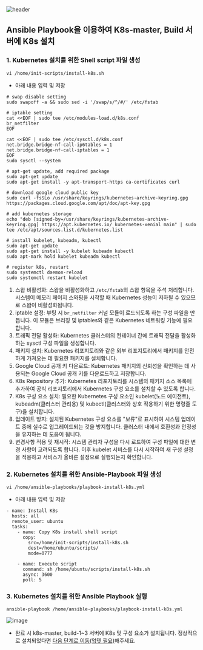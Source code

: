 ![header](https://capsule-render.vercel.app/api?type=waving&color=auto&height=300&section=header&text=Install K8s&fontSize=70)

## Ansible Playbook을 이용하여 K8s-master, Build 서버에 K8s 설치

### 1. Kubernetes 설치를 위한 Shell script 파일 생성

```
vi /home/init-scripts/install-k8s.sh
```

- 아래 내용 입력 및 저장

```
# swap disable setting
sudo swapoff -a && sudo sed -i '/swap/s/^/#/' /etc/fstab

# iptable setting
cat <<EOF | sudo tee /etc/modules-load.d/k8s.conf
br_netfilter
EOF

cat <<EOF | sudo tee /etc/sysctl.d/k8s.conf
net.bridge.bridge-nf-call-ip6tables = 1
net.bridge.bridge-nf-call-iptables = 1
EOF
sudo sysctl --system

# apt-get update, add required package
sudo apt-get update
sudo apt-get install -y apt-transport-https ca-certificates curl

# download google cloud public key
sudo curl -fsSLo /usr/share/keyrings/kubernetes-archive-keyring.gpg https://packages.cloud.google.com/apt/doc/apt-key.gpg

# add kubernetes storage
echo "deb [signed-by=/usr/share/keyrings/kubernetes-archive-keyring.gpg] https://apt.kubernetes.io/ kubernetes-xenial main" | sudo tee /etc/apt/sources.list.d/kubernetes.list

# install kubelet, kubeadm, kubectl
sudo apt-get update
sudo apt-get install -y kubelet kubeadm kubectl
sudo apt-mark hold kubelet kubeadm kubectl

# register k8s, restart
sudo systemctl daemon-reload
sudo systemctl restart kubelet
```

1. 스왑 비활성화: 스왑을 비활성화하고 `/etc/fstab`의 스왑 항목을 주석 처리합니다. 시스템이 메모리 페이지 스와핑을 시작할 때 Kubernetes 성능이 저하될 수 있으므로 스왑이 비활성화됩니다.
2. iptable 설정: 부팅 시 `br_netfilter` 커널 모듈이 로드되도록 하는 구성 파일을 만듭니다. 이 모듈은 브리징 및 iptables와 같은 Kubernetes 네트워킹 기능에 필요합니다.
3. 트래픽 전달 활성화: Kubernetes 클러스터의 컨테이너 간에 트래픽 전달을 활성화하는 sysctl 구성 파일을 생성합니다.
4. 패키지 설치: Kubernetes 리포지토리와 같은 외부 리포지토리에서 패키지를 안전하게 가져오는 데 필요한 패키지를 설치합니다.
5. Google Cloud 공개 키 다운로드: Kubernetes 패키지의 신뢰성을 확인하는 데 사용되는 Google Cloud 공개 키를 다운로드하고 저장합니다.
6. K8s Repository 추가: Kubernetes 리포지토리를 시스템의 패키지 소스 목록에 추가하여 공식 리포지토리에서 Kubernetes 구성 요소를 설치할 수 있도록 합니다.
7. K8s 구성 요소 설치: 필요한 Kubernetes 구성 요소인 kubelet(노드 에이전트), kubeadm(클러스터 관리용) 및 kubectl(클러스터와 상호 작용하기 위한 명령줄 도구)을 설치합니다.
8. 업데이트 방지: 설치된 Kubernetes 구성 요소를 "보류"로 표시하여 시스템 업데이트 중에 실수로 업그레이드되는 것을 방지합니다. 클러스터 내에서 호환성과 안정성을 유지하는 데 도움이 됩니다.
9. 변경사항 적용 및 재시작: 시스템 관리자 구성을 다시 로드하여 구성 파일에 대한 변경 사항이 고려되도록 합니다. 이후 kubelet 서비스를 다시 시작하여 새 구성 설정을 적용하고 서비스가 올바른 설정으로 실행되는지 확인합니다.

### 2. Kubernetes 설치를 위한 Ansible-Playbook 파일 생성

```
vi /home/ansible-playbooks/playbook-install-k8s.yml
```

- 아래 내용 입력 및 저장

```
- name: Install K8s
  hosts: all
  remote_user: ubuntu
  tasks:
    - name: Copy K8s install shell script
      copy:
        src=/home/init-scripts/install-k8s.sh
        dest=/home/ubuntu/scripts/
        mode=0777

    - name: Execute script
      command: sh /home/ubuntu/scripts/install-k8s.sh
      async: 3600
      poll: 5
```

### 3. Kubernetes 설치를 위한 Ansible Playbook 실행

```
ansible-playbook /home/ansible-playbooks/playbook-install-k8s.yml
```

![image](https://user-images.githubusercontent.com/89143804/229373748-dd44eda3-cf3a-4583-bd9e-a63948b04155.png)

- 완료 시 k8s-master, build-1~3 서버에 K8s 및 구성 요소가 설치됩니다. 정상적으로 설치되었다면 [다음 단계로 이동(업뎃 필요)]()해주세요.
